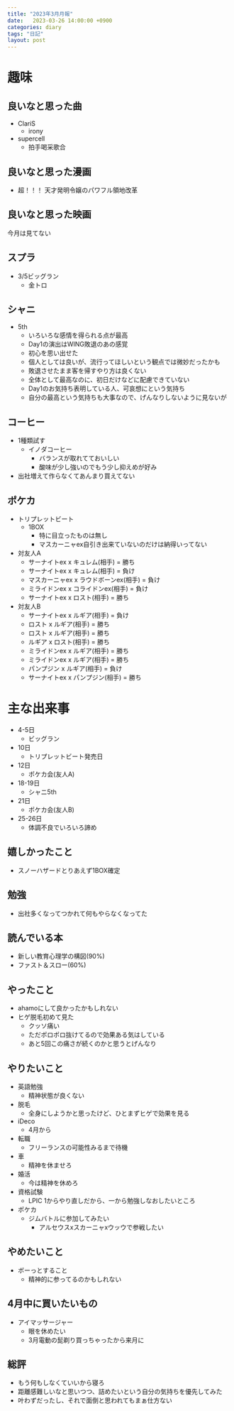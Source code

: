 ```yaml
---
title: "2023年3月月報"
date:   2023-03-26 14:00:00 +0900
categories: diary
tags: "日記"
layout: post
---
```


# 趣味

## 良いなと思った曲

* ClariS
  * irony
* supercell
  * 拍手喝采歌合

## 良いなと思った漫画

* 超！！！ 天才発明令嬢のパワフル領地改革

## 良いなと思った映画

今月は見てない

## スプラ

* 3/5ビッグラン
  * 金トロ

## シャニ

* 5th
  * いろいろな感情を得られる点が最高
  * Day1の演出はWING敗退のあの感覚
  * 初心を思い出せた
  * 個人としては良いが、流行ってほしいという観点では微妙だったかも
  * 敗退させたまま客を帰すやり方は良くない
  * 全体として最高なのに、初日だけなどに配慮できていない
  * Day1のお気持ち表明している人、可哀想にという気持ち
  * 自分の最高という気持ちも大事なので、げんなりしないように見ないが

## コーヒー

* 1種類試す
  * イノダコーヒー
    * バランスが取れてておいしい
    * 酸味が少し強いのでもう少し抑えめが好み
* 出社増えて作らなくてあんまり買えてない

## ポケカ

* トリプレットビート
  * 1BOX
    * 特に目立ったものは無し
    * マスカーニャex自引き出来ていないのだけは納得いってない
* 対友人A
  * サーナイトex x キュレム(相手) = 勝ち
  * サーナイトex x キュレム(相手) = 負け
  * マスカーニャex x ラウドボーンex(相手) = 負け
  * ミライドンex x コライドンex(相手) = 負け
  * サーナイトex x ロスト(相手) = 勝ち
* 対友人B
  * サーナイトex x ルギア(相手) = 負け
  * ロスト x ルギア(相手) = 勝ち
  * ロスト x ルギア(相手) = 勝ち
  * ルギア x ロスト(相手) = 勝ち
  * ミライドンex x ルギア(相手) = 勝ち
  * ミライドンex x ルギア(相手) = 勝ち
  * パンプジン x ルギア(相手) = 負け
  * サーナイトex x パンプジン(相手) = 勝ち

# 主な出来事

* 4-5日
  * ビッグラン
* 10日
  * トリプレットビート発売日
* 12日
  * ポケカ会(友人A)
* 18-19日
  * シャニ5th
* 21日
  * ポケカ会(友人B)
* 25-26日
  * 体調不良でいろいろ諦め

## 嬉しかったこと

* スノーハザードとりあえず1BOX確定

## 勉強

* 出社多くなってつかれて何もやらなくなってた

## 読んでいる本

* 新しい教育心理学の構図(90%)
* ファスト＆スロー(60%)

## やったこと

* ahamoにして良かったかもしれない
* ヒゲ脱毛初めて見た
  * クッソ痛い
  * ただポロポロ抜けてるので効果ある気はしている
  * あと5回この痛さが続くのかと思うとげんなり

## やりたいこと

* 英語勉強
  * 精神状態が良くない
* 脱毛
  * 全身にしようかと思ったけど、ひとまずヒゲで効果を見る
* iDeco
  * 4月から
* 転職
  * フリーランスの可能性みるまで待機
* 車
  * 精神を休ませろ
* 婚活
  * 今は精神を休めろ
* 資格試験
  * LPIC 1からやり直しだから、一から勉強しなおしたいところ
* ポケカ
  * ジムバトルに参加してみたい
    * アルセウスxスカーニャxウッウで参戦したい

## やめたいこと

* ボーっとすること
  * 精神的に参ってるのかもしれない

## 4月中に買いたいもの

* アイマッサージャー
  * 眼を休めたい
  * 3月電動の髭剃り買っちゃったから来月に

## 総評

* もう何もしなくていいから寝ろ
* 距離感難しいなと思いつつ、詰めたいという自分の気持ちを優先してみた
* 叶わずだったし、それで面倒と思われてもまぁ仕方ない


